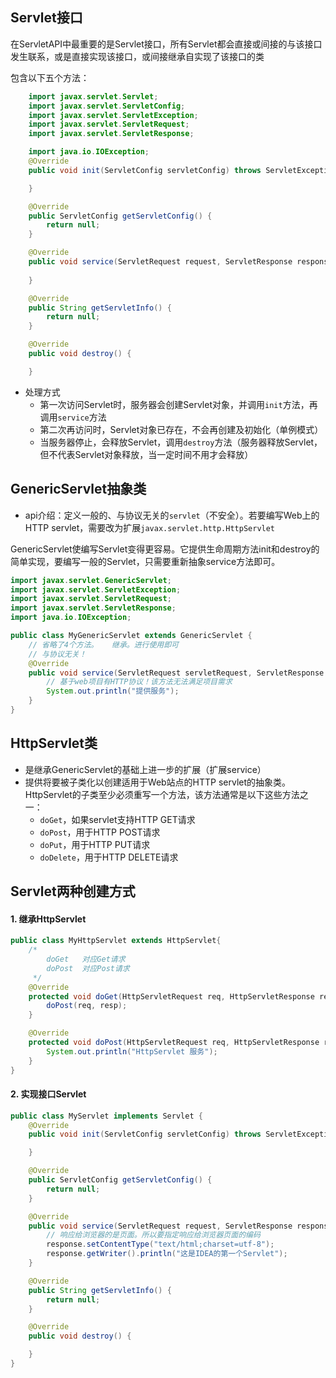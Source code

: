 ## Servlet接口

在ServletAPI中最重要的是Servlet接口，所有Servlet都会直接或间接的与该接口发生联系，或是直接实现该接口，或间接继承自实现了该接口的类

包含以下五个方法：

```java
	import javax.servlet.Servlet;
	import javax.servlet.ServletConfig;
	import javax.servlet.ServletException;
	import javax.servlet.ServletRequest;
	import javax.servlet.ServletResponse;

	import java.io.IOException;
	@Override
    public void init(ServletConfig servletConfig) throws ServletException {

    }

    @Override
    public ServletConfig getServletConfig() {
        return null;
    }

    @Override
    public void service(ServletRequest request, ServletResponse response) throws ServletException, IOException {
        
    }

    @Override
    public String getServletInfo() {
        return null;
    }

    @Override
    public void destroy() {

    }
```

- 处理方式
  - 第一次访问Servlet时，服务器会创建Servlet对象，并调用`init`方法，再调用`service`方法
  - 第二次再访问时，Servlet对象已存在，不会再创建及初始化（单例模式）
  - 当服务器停止，会释放Servlet，调用`destroy`方法（服务器释放Servlet，但不代表Servlet对象释放，当一定时间不用才会释放）

## GenericServlet抽象类

- api介绍：定义一般的、与协议无关的`servlet`（不安全）。若要编写Web上的HTTP servlet，需要改为扩展`javax.servlet.http.HttpServlet`

GenericServlet使编写Servlet变得更容易。它提供生命周期方法init和destroy的简单实现，要编写一般的Servlet，只需要重新抽象service方法即可。

```java
import javax.servlet.GenericServlet;
import javax.servlet.ServletException;
import javax.servlet.ServletRequest;
import javax.servlet.ServletResponse;
import java.io.IOException;

public class MyGenericServlet extends GenericServlet {
    // 省略了4个方法。   继承。进行使用即可
    // 与协议无关！
    @Override
    public void service(ServletRequest servletRequest, ServletResponse servletResponse) throws ServletException, IOException {
        // 基于web项目有HTTP协议！该方法无法满足项目需求
        System.out.println("提供服务");
    }
}
```

## HttpServlet类

- 是继承GenericServlet的基础上进一步的扩展（扩展service）
- 提供将要被子类化以创建适用于Web站点的HTTP servlet的抽象类。HttpServlet的子类至少必须重写一个方法，该方法通常是以下这些方法之一：
  - `doGet`，如果servlet支持HTTP GET请求
  - `doPost`，用于HTTP POST请求
  - `doPut`，用于HTTP PUT请求
  - `doDelete`，用于HTTP DELETE请求

## Servlet两种创建方式

#### 1. 继承HttpServlet

```java
public class MyHttpServlet extends HttpServlet{
    /*
        doGet   对应Get请求
        doPost  对应Post请求
     */
    @Override
    protected void doGet(HttpServletRequest req, HttpServletResponse resp) throws ServletException, IOException {
        doPost(req, resp);
    }

    @Override
    protected void doPost(HttpServletRequest req, HttpServletResponse resp) throws ServletException, IOException {
        System.out.println("HttpServlet 服务");
    }
}
```

#### 2. 实现接口Servlet

```java
public class MyServlet implements Servlet {
    @Override
    public void init(ServletConfig servletConfig) throws ServletException {

    }

    @Override
    public ServletConfig getServletConfig() {
        return null;
    }

    @Override
    public void service(ServletRequest request, ServletResponse response) throws ServletException, IOException {
        // 响应给浏览器的是页面。所以要指定响应给浏览器页面的编码
        response.setContentType("text/html;charset=utf-8");
        response.getWriter().println("这是IDEA的第一个Servlet");
    }

    @Override
    public String getServletInfo() {
        return null;
    }

    @Override
    public void destroy() {

    }
}
```



